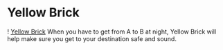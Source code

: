 # Yellow Brick
! [Yellow Brick](https://github.com/relishyeah/YellowBrick/blob/master/resources/logo.png?raw=true)
When you have to get from A to B at night, Yellow Brick will help make sure you get to your destination safe and sound. 
